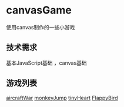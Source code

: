 # canvasGame
使用canvas制作的一些小游戏

## 技术需求
基本JavaScript基础 ，canvas基础

## 游戏列表
[aircraftWar](https://fifthwolf.github.io/project/canvas-aircraftWar/)
[monkeyJump](https://fifthwolf.github.io/project/canvas-monkeyJump/)
[tinyHeart](https://fifthwolf.github.io/project/canvas-tinyHeart/)
[FlappyBird](https://fifthwolf.github.io/project/canvas-FlappyBird/)
